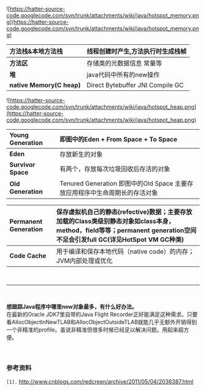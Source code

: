![https://hatter-source-code.googlecode.com/svn/trunk/attachments/wiki/java/hotspot_memory.png](https://hatter-source-code.googlecode.com/svn/trunk/attachments/wiki/java/hotspot_memory.png)

| **方法栈&本地方法栈** | 线程创建时产生,方法执行时生成栈帧 |
|:------------------------------|:--------------------------------------------------|
| **方法区** | 存储类的元数据信息 常量等 |
| **堆** | java代码中所有的new操作 |
| **native Memory(C heap)** | Direct Bytebuffer JNI Compile GC |

![https://hatter-source-code.googlecode.com/svn/trunk/attachments/wiki/java/hotspot_heap.png](https://hatter-source-code.googlecode.com/svn/trunk/attachments/wiki/java/hotspot_heap.png)

| **Young Generation** | 即图中的Eden + From Space + To Space |
|:---------------------|:-----------------------------------------|
|  **Eden** | 存放新生的对象 |
|  **Survivor Space** | 有两个，存放每次垃圾回收后存活的对象 |
| **Old Generation** | Tenured Generation 即图中的Old Space 主要存放应用程序中生命周期长的存活对象 |

| **Permanent Generation** | 保存虚拟机自己的静态(refective)数据；主要存放加载的Class类级别静态对象如class本身，method，field等等；permanent generation空间不足会引发full GC(详见HotSpot VM GC种类) |
|:-------------------------|:---------------------------------------------------------------------------------------------------------------------------------------------------------------------------------------------------------------------|
| **Code Cache** | 用于编译和保存本地代码（native code）的内存；JVM内部处理或优化 |

<br>
<hr />
<br>

<b>想跟踪Java程序中哪里new对象最多，有什么好办法。</b><br>
在最新的Oracle JDK7里自带的Java Flight Recorder正好能满足这种需求。只要看AllocObjectInNewTLAB和AllocObjectOutsideTLAB就能几乎无额外开销得到一个非精准的profile。虽说非精准但很多时候已经足以解决问题。用起来超方便。<br>
<br>
<br>
<h3>参考资料</h3>
<code>[1].</code> <a href='http://www.cnblogs.com/redcreen/archive/2011/05/04/2036387.html'>http://www.cnblogs.com/redcreen/archive/2011/05/04/2036387.html</a><br>